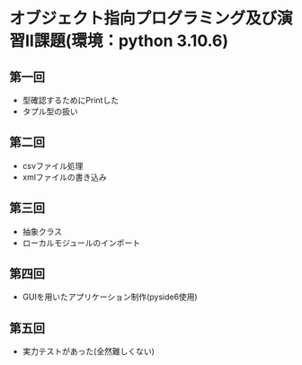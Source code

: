 # オブジェクト指向プログラミング及び演習II課題(環境：python 3.10.6)
## 第一回
- 型確認するためにPrintした
- タプル型の扱い

## 第二回
- csvファイル処理
- xmlファイルの書き込み

## 第三回
- 抽象クラス
- ローカルモジュールのインポート

## 第四回
- GUIを用いたアプリケーション制作(pyside6使用)

## 第五回
- 実力テストがあった(全然難しくない)
